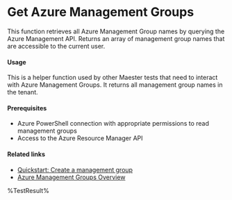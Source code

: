 # Get Azure Management Groups

This function retrieves all Azure Management Group names by querying the Azure Management API. Returns an array of management group names that are accessible to the current user.

#### Usage

This is a helper function used by other Maester tests that need to interact with Azure Management Groups. It returns all management group names in the tenant.

#### Prerequisites

- Azure PowerShell connection with appropriate permissions to read management groups
- Access to the Azure Resource Manager API

#### Related links

* [Quickstart: Create a management group](https://learn.microsoft.com/en-us/azure/governance/management-groups/create-management-group-portal)
* [Azure Management Groups Overview](https://docs.microsoft.com/en-us/azure/governance/management-groups/overview)

<!--- Results --->
%TestResult%
